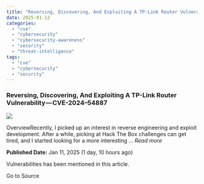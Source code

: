 ```yaml
---
title: "Reversing, Discovering, And Exploiting A TP-Link Router Vulnerability — CVE-2024–54887"
date: 2025-01-12
categories: 
  - "cve"
  - "cybersecurity"
  - "cybersecurity-awareness"
  - "security"
  - "threat-intelligence"
tags: 
  - "cve"
  - "cybersecurity"
  - "security"
---
```


### Reversing, Discovering, And Exploiting A TP-Link Router Vulnerability — CVE-2024–54887

![](https://upload.cvefeed.io/news/23563/thumbnail.jpg)

OverviewRecently, I picked up an interest in reverse engineering and exploit development. After a while, picking at Hack The Box challenges can get tired, and I started looking for a more interesting ... _Read more_

**Published Date:** Jan 11, 2025 (1 day, 10 hours ago)

Vulnerabilities has been mentioned in this article.

Go to Source
